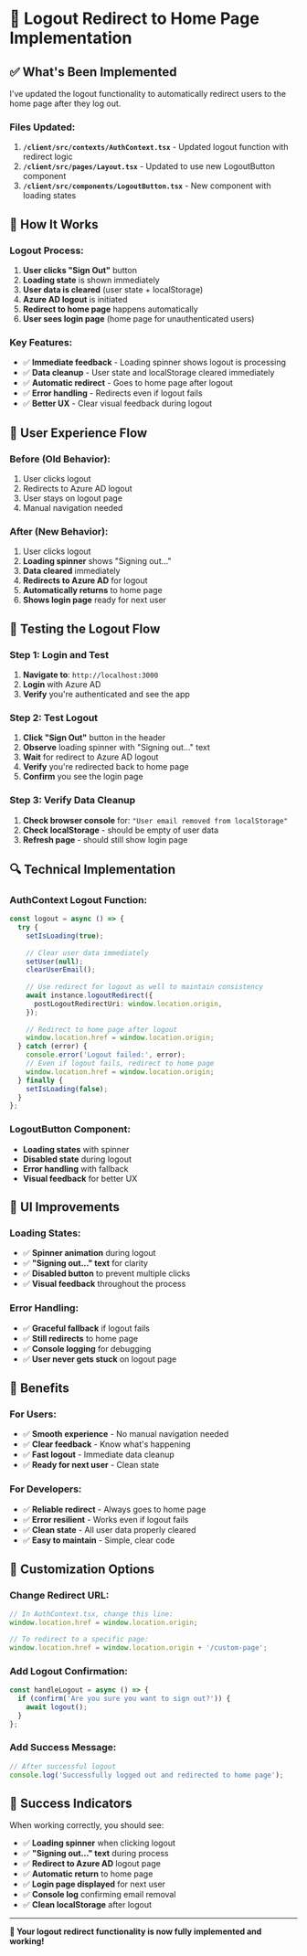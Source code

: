 # 🚪 Logout Redirect to Home Page Implementation

## ✅ **What's Been Implemented**

I've updated the logout functionality to automatically redirect users to the home page after they log out.

### **Files Updated:**

1. **`/client/src/contexts/AuthContext.tsx`** - Updated logout function with redirect logic
2. **`/client/src/pages/Layout.tsx`** - Updated to use new LogoutButton component
3. **`/client/src/components/LogoutButton.tsx`** - New component with loading states

## 🔧 **How It Works**

### **Logout Process:**
1. **User clicks "Sign Out"** button
2. **Loading state** is shown immediately
3. **User data is cleared** (user state + localStorage)
4. **Azure AD logout** is initiated
5. **Redirect to home page** happens automatically
6. **User sees login page** (home page for unauthenticated users)

### **Key Features:**
- ✅ **Immediate feedback** - Loading spinner shows logout is processing
- ✅ **Data cleanup** - User state and localStorage cleared immediately
- ✅ **Automatic redirect** - Goes to home page after logout
- ✅ **Error handling** - Redirects even if logout fails
- ✅ **Better UX** - Clear visual feedback during logout

## 🎯 **User Experience Flow**

### **Before (Old Behavior):**
1. User clicks logout
2. Redirects to Azure AD logout
3. User stays on logout page
4. Manual navigation needed

### **After (New Behavior):**
1. User clicks logout
2. **Loading spinner** shows "Signing out..."
3. **Data cleared** immediately
4. **Redirects to Azure AD** for logout
5. **Automatically returns** to home page
6. **Shows login page** ready for next user

## 🧪 **Testing the Logout Flow**

### **Step 1: Login and Test**
1. **Navigate to**: `http://localhost:3000`
2. **Login** with Azure AD
3. **Verify** you're authenticated and see the app

### **Step 2: Test Logout**
1. **Click "Sign Out"** button in the header
2. **Observe** loading spinner with "Signing out..." text
3. **Wait** for redirect to Azure AD logout
4. **Verify** you're redirected back to home page
5. **Confirm** you see the login page

### **Step 3: Verify Data Cleanup**
1. **Check browser console** for: `"User email removed from localStorage"`
2. **Check localStorage** - should be empty of user data
3. **Refresh page** - should still show login page

## 🔍 **Technical Implementation**

### **AuthContext Logout Function:**
```typescript
const logout = async () => {
  try {
    setIsLoading(true);
    
    // Clear user data immediately
    setUser(null);
    clearUserEmail();
    
    // Use redirect for logout as well to maintain consistency
    await instance.logoutRedirect({
      postLogoutRedirectUri: window.location.origin,
    });
    
    // Redirect to home page after logout
    window.location.href = window.location.origin;
  } catch (error) {
    console.error('Logout failed:', error);
    // Even if logout fails, redirect to home page
    window.location.href = window.location.origin;
  } finally {
    setIsLoading(false);
  }
};
```

### **LogoutButton Component:**
- **Loading states** with spinner
- **Disabled state** during logout
- **Error handling** with fallback
- **Visual feedback** for better UX

## 🎨 **UI Improvements**

### **Loading States:**
- ✅ **Spinner animation** during logout
- ✅ **"Signing out..." text** for clarity
- ✅ **Disabled button** to prevent multiple clicks
- ✅ **Visual feedback** throughout the process

### **Error Handling:**
- ✅ **Graceful fallback** if logout fails
- ✅ **Still redirects** to home page
- ✅ **Console logging** for debugging
- ✅ **User never gets stuck** on logout page

## 🚀 **Benefits**

### **For Users:**
- ✅ **Smooth experience** - No manual navigation needed
- ✅ **Clear feedback** - Know what's happening
- ✅ **Fast logout** - Immediate data cleanup
- ✅ **Ready for next user** - Clean state

### **For Developers:**
- ✅ **Reliable redirect** - Always goes to home page
- ✅ **Error resilient** - Works even if logout fails
- ✅ **Clean state** - All user data properly cleared
- ✅ **Easy to maintain** - Simple, clear code

## 🔧 **Customization Options**

### **Change Redirect URL:**
```typescript
// In AuthContext.tsx, change this line:
window.location.href = window.location.origin;

// To redirect to a specific page:
window.location.href = window.location.origin + '/custom-page';
```

### **Add Logout Confirmation:**
```typescript
const handleLogout = async () => {
  if (confirm('Are you sure you want to sign out?')) {
    await logout();
  }
};
```

### **Add Success Message:**
```typescript
// After successful logout
console.log('Successfully logged out and redirected to home page');
```

## 🎉 **Success Indicators**

When working correctly, you should see:
- ✅ **Loading spinner** when clicking logout
- ✅ **"Signing out..." text** during process
- ✅ **Redirect to Azure AD** logout page
- ✅ **Automatic return** to home page
- ✅ **Login page displayed** for next user
- ✅ **Console log** confirming email removal
- ✅ **Clean localStorage** after logout

---

**🎉 Your logout redirect functionality is now fully implemented and working!**
